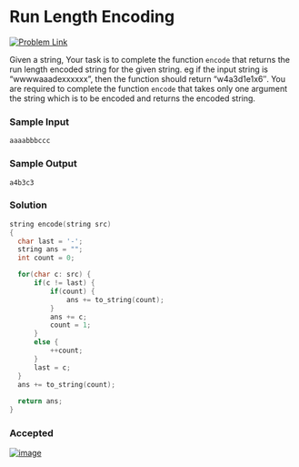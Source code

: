 # Run Length Encoding

[![Problem Link](https://img.shields.io/badge/GeeksforGeeks-298D46?style=for-the-badge&logo=geeksforgeeks&logoColor=white)](https://practice.geeksforgeeks.org/problems/run-length-encoding/1/)

Given a string, Your task is to  complete the function `encode` that returns the run length encoded string for the given string.
eg if the input string is “wwwwaaadexxxxxx”, then the function should return “w4a3d1e1x6″.
You are required to complete the function `encode` that takes only one argument the string which is to be encoded and returns the encoded string.


### Sample Input
```
aaaabbbccc
```
### Sample Output
```
a4b3c3
```

### Solution
```cpp
string encode(string src)
{     
  char last = '-';
  string ans = "";
  int count = 0;

  for(char c: src) {
      if(c != last) {
          if(count) {
              ans += to_string(count);
          }
          ans += c;
          count = 1;
      }
      else {
          ++count;
      }
      last = c;
  }
  ans += to_string(count);
  
  return ans;
}
```

### Accepted
[![image](https://user-images.githubusercontent.com/44930179/147875692-c421cfe9-70cc-4e28-9c40-d93cb6791bfa.png)](https://practice.geeksforgeeks.org/viewSol.php?subId=40cf8cfde94db6354f0182a6793bcadf&pid=700243&user=jhasuraj)

